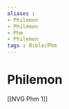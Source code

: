```yaml
---
aliases : 
- Philemon
- Philémon
- Phm
- Philemon
tags : Bible/Phm
---
```


# Philemon

[[NVG Phm 1]]
